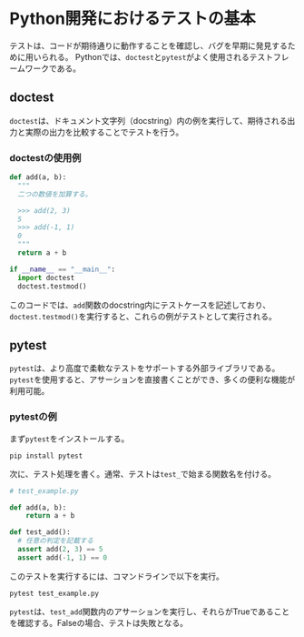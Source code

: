 # Python開発におけるテストの基本
テストは、コードが期待通りに動作することを確認し、バグを早期に発見するために用いられる。
Pythonでは、`doctest`と`pytest`がよく使用されるテストフレームワークである。

## doctest

`doctest`は、ドキュメント文字列（docstring）内の例を実行して、期待される出力と実際の出力を比較することでテストを行う。

### doctestの使用例

```python
def add(a, b):
  """
  二つの数値を加算する。

  >>> add(2, 3)
  5
  >>> add(-1, 1)
  0
  """
  return a + b

if __name__ == "__main__":
  import doctest
  doctest.testmod()
```

このコードでは、`add`関数のdocstring内にテストケースを記述しており、`doctest.testmod()`を実行すると、これらの例がテストとして実行される。

## pytest

`pytest`は、より高度で柔軟なテストをサポートする外部ライブラリである。
`pytest`を使用すると、アサーションを直接書くことができ、多くの便利な機能が利用可能。

### pytestの例

まず`pytest`をインストールする。

```shell
pip install pytest
```

次に、テスト処理を書く。通常、テストは`test_`で始まる関数名を付ける。

```python
# test_example.py

def add(a, b):
    return a + b

def test_add():
  # 任意の判定を記載する
  assert add(2, 3) == 5
  assert add(-1, 1) == 0
```

このテストを実行するには、コマンドラインで以下を実行。

```shell
pytest test_example.py
```

`pytest`は、`test_add`関数内のアサーションを実行し、それらがTrueであることを確認する。Falseの場合、テストは失敗となる。
